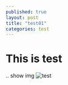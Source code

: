 ```yaml
---
published: true
layout: post
title: "test01"
categories: test
---
```


# This is test
..
show img
![test](https://github.com/user-attachments/assets/812a918c-df45-49ac-86aa-1609744403fc)
